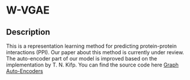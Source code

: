 # W-VGAE
## Description
This is a representation learning method for predicting protein-protein interactions (PPI). Our paper about this method is currently under review.
The auto-encoder part of our model is improved based on the implementation by T. N. Kifp. You can find the source code here [Graph Auto-Encoders](https://github.com/tkipf/gae)

